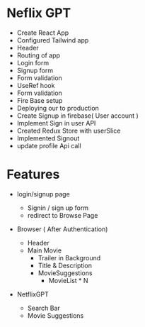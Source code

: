 # Neflix GPT

- Create React App
- Configured Tailwind app
- Header
- Routing of app
- Login form
- Signup form
- Form validation
- UseRef hook
- Form validation
- Fire Base setup
- Deploying our to production
- Create Signup in firebase( User account )
- Implement Sign in user API
- Created Redux Store with userSlice
- Implemented Signout
- update profile Api call


# Features

- login/signup page
    - Signin / sign up form
    - redirect to Browse Page
- Browser ( After Authentication)
    - Header
    - Main Movie
        - Trailer in Background 
        - Title & Description
        - MovieSuggestions
            - MovieList * N

- NetflixGPT
    - Search Bar
    - Movie Suggestions

